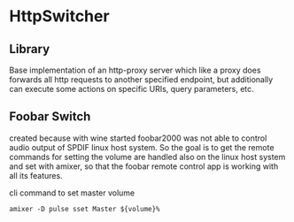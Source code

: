# HttpSwitcher

## Library

Base implementation of an http-proxy server which like a proxy does forwards all http requests to another specified endpoint, but additionally can execute some actions on specific URIs, query parameters, etc.

## Foobar Switch

created because with wine started foobar2000 was not able to control audio output of SPDIF linux host system. So the goal is to get the remote commands for setting the volume are handled also on the linux host system and set with amixer, so that the foobar remote control app is working with all its features.

cli command to set master volume
```
amixer -D pulse sset Master ${volume}%
```